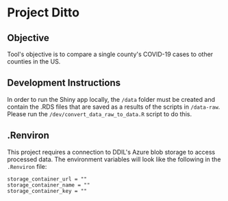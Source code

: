 # Project Ditto

## Objective
Tool's objective is to compare a single county's COVID-19 cases to other counties in the US.

## Development Instructions
In order to run the Shiny app locally, the `/data` folder must be created and contain the .RDS files that are saved as a results of the scripts in `/data-raw`. Please run the `/dev/convert_data_raw_to_data.R` script to do this.

## .Renviron
This project requires a connection to DDIL's Azure blob storage to access processed data. The environment variables will look like the  following in the `.Renviron` file:

```
storage_container_url = ""
storage_container_name = ""
storage_container_key = ""
```